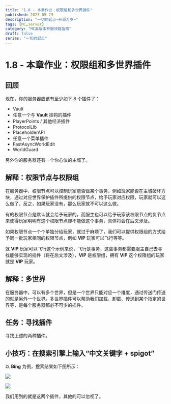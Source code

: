 ```yaml
---
title: "1.8 - 本章作业：权限组和多世界插件"
published: 2025-05-29
description: "一切的起点~开源万岁~"
tags: [MC,server]
category: "MC高版本开服领路指南"
draft: false
series: "一切的起点"
---
```


# 1.8 - 本章作业：权限组和多世界插件

## 回顾

现在，你的服务器应该有至少如下 8 个插件了：

* Vault
* 任意一个与 **Vault** 挂钩的插件
* PlayerPoints / 其他经济插件
* ProtocolLib
* PlaceholderAPI
* 任意一个菜单插件
* FastAsyncWorldEdit
* WorldGuard

另外你的服务器还有一个你心仪的主城了。

## 解释：权限节点与权限组

在服务器中，权限节点可以控制玩家能否做某个事务，例如玩家能否在主城破坏方块，通过对应世界保护插件所提供的权限节点，给予玩家对应权限，玩家就可以这么做了，反之，如果玩家没有，那么玩家就不可以这么做。

有的权限节点是默认就会给予玩家的，而服主也可以给予玩家该权限节点的负节点来使得玩家明明有这个权限节点却不能做这个事务，具体将会在后文涉及。

如果权限节点一个个单独分给玩家，就过于麻烦了，我们可以提供权限组的方式给予同一批玩家相同的权限节点，例如 **VIP** 玩家可以飞行等等。

就 **VIP** 玩家可以飞行这个示例来说，飞行是事务，这些事务都需要服主自己去寻找能够实现的插件（将在后文涉及），**VIP** 是权限组，拥有 **VIP** 这个权限组的玩家就是 **VIP** 玩家。

## 解释：多世界

在服务器中，可以有多个世界，但是一个世界只能对应一个维度，通过传送门传送的就是另外一个世界。多世界插件可以帮助我们加载、卸载、传送到某个指定的世界等，是每个服务器都必不可少的插件。

## 任务：寻找插件

寻找上述的两种插件。

## 小技巧：在搜索引擎上输入“中文关键字 + spigot”

以 **Bing** 为例，搜索结果如下图所示：

![](https://400373137-files.gitbook.io/~/files/v0/b/gitbook-x-prod.appspot.com/o/spaces%2FFlP4xP4pRQ4Bt9AMcMkX%2Fuploads%2FwBCSVdjb98d46jLtmOlm%2Fimage.png?alt=media\&token=981f1a91-d4d7-499f-b75d-296ad74803fb)

![](https://400373137-files.gitbook.io/~/files/v0/b/gitbook-x-prod.appspot.com/o/spaces%2FFlP4xP4pRQ4Bt9AMcMkX%2Fuploads%2FpaIX4bGDn5TDgrtbRKkS%2Fimage.png?alt=media\&token=609fc7b7-8d47-4432-8ff4-8de075b052f2)

我们用到的就是这两个插件，其他的可以忽视了。
